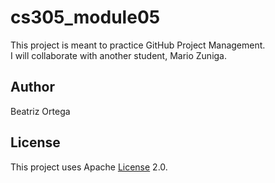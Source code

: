 # cs305_module05
This project is meant to practice GitHub Project Management. <br>
I will collaborate with another student, Mario Zuniga.

## Author
Beatriz Ortega

## License
This project uses Apache [License](LICENSE) 2.0.
